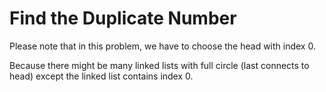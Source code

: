 # Find the Duplicate Number

Please note that in this problem, we have to choose the head with index 0.

Because there might be many linked lists with full circle (last connects to head) except the linked list contains index 0.

